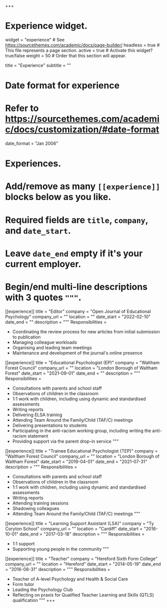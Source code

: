 +++
# Experience widget.
widget = "experience"  # See https://sourcethemes.com/academic/docs/page-builder/
headless = true  # This file represents a page section.
active = true  # Activate this widget? true/false
weight = 50  # Order that this section will appear.

title = "Experience"
subtitle = ""

# Date format for experience
#   Refer to https://sourcethemes.com/academic/docs/customization/#date-format
date_format = "Jan 2006"

# Experiences.
#   Add/remove as many `[[experience]]` blocks below as you like.
#   Required fields are `title`, `company`, and `date_start`.
#   Leave `date_end` empty if it's your current employer.
#   Begin/end multi-line descriptions with 3 quotes `"""`.
[[experience]]
  title = "Editor"
  company = "Open Journal of Educational Psychology"
  company_url = ""
  location = ""
  date_start = "2022-02-10"
  date_end = ""
  description = """
  Responsibilities =
  
  * Coordinating the review process for new articles from initial submission to publication
  * Managing colleague workloads
  * Organising and leading team meetings
  * Maintenance and development of the journal's online presence

[[experience]]
  title = "Educational Psychologist (EP)"
  company = "Waltham Forest Council"
  company_url = ""
  location = "London Borough of Waltham Forest"
  date_start = "2021-09-01"
  date_end = ""
  description = """
  Responsibilities =
  
  * Consultations with parents and school staff
  * Observations of children in the classroom
  * 1:1 work with children, including using dynamic and standardised assessments
  * Writing reports
  * Delivering ELSA training
  * Attending Team Around the Family/Child (TAF/C) meetings
  * Delivering presentations to students
  * Participating in the anti-racism working group, including writing the anti-racism statement
  * Providing support via the parent drop-in service
  """

[[experience]]
  title = "Trainee Educational Psychologist (TEP)"
  company = "Waltham Forest Council"
  company_url = ""
  location = "London Borough of Waltham Forest"
  date_start = "2019-04-01"
  date_end = "2021-07-31"
  description = """
  Responsibilities =
  
  * Consultations with parents and school staff
  * Observations of children in the classroom
  * 1:1 work with children, including using dynamic and standardised assessments
  * Writing reports
  * Attending training sessions
  * Shadowing colleagues
  * Attending Team Around the Family/Child (TAF/C) meetings
  """

[[experience]]
  title = "Learning Support Assistant (LSA)"
  company = "Ty Coryton School"
  company_url = ""
  location = "Cardiff"
  date_start = "2016-10-01"
  date_end = "2017-03-18"
  description = """
  Responsibilities =
  
  * 1:1 support
  * Supporting young people in the community
  """

[[experience]]
  title = "Teacher"
  company = "Hereford Sixth Form College"
  company_url = ""
  location = "Hereford"
  date_start = "2014-05-19"
  date_end = "2016-08-31"
  description = """
  Responsibilities =
  
  * Teacher of A-level Psychology and Health & Social Care
  * Form tutor
  * Leading the Psychology Club
  * Reflecting on praxis for Qualified Teacher Learning and Skills (QTLS) qualification
  """
+++
